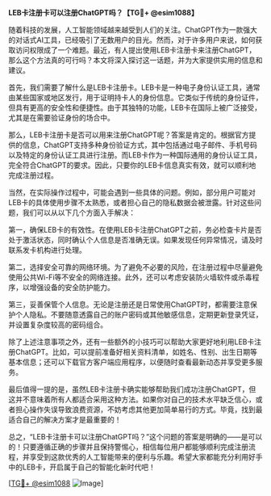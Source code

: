 **LEB卡注册卡可以注册ChatGPT吗？【TG💪+ @esim1088】**

随着科技的发展，人工智能领域越来越受到人们的关注。ChatGPT作为一款强大的对话式AI工具，已经吸引了无数用户的目光。然而，对于许多用户来说，如何获取访问权限成了一个难题。最近，有人提出使用LEB卡注册卡来注册ChatGPT，那么这个方法真的可行吗？本文将深入探讨这一话题，并为大家提供实用的信息和建议。

首先，我们需要了解什么是LEB卡注册卡。LEB卡是一种电子身份认证工具，通常由某些国家或地区发行，用于证明持卡人的身份信息。它类似于传统的身份证件，但具有更高的安全性和便捷性。由于其独特的功能，LEB卡在国际上被广泛接受，尤其是在需要验证身份的场合中。

那么，LEB卡注册卡是否可以用来注册ChatGPT呢？答案是肯定的。根据官方提供的信息，ChatGPT支持多种身份验证方式，其中包括通过电子邮件、手机号码以及特定的身份认证工具进行注册。而LEB卡作为一种国际通用的身份认证工具，完全符合ChatGPT的要求。因此，只要你的LEB卡信息真实有效，就可以顺利地完成注册过程。

当然，在实际操作过程中，可能会遇到一些具体的问题。例如，部分用户可能对LEB卡的具体使用步骤不太熟悉，或者担心自己的隐私数据会被泄露。针对这些问题，我们可以从以下几个方面入手解决：

第一，确保LEB卡的有效性。在使用LEB卡注册ChatGPT之前，务必检查卡片是否处于激活状态，同时确认个人信息是否准确无误。如果发现任何异常情况，请及时联系发卡机构进行处理。

第二，选择安全可靠的网络环境。为了避免不必要的风险，在注册过程中尽量避免使用公共Wi-Fi等不安全的网络连接。此外，还可以考虑安装防火墙软件或杀毒程序，以增强设备的安全防护能力。

第三，妥善保管个人信息。无论是注册还是日常使用ChatGPT时，都需要注意保护个人隐私。不要随意透露自己的账户密码或其他敏感信息，定期更新登录凭证，并设置复杂度较高的密码组合。

除了上述注意事项之外，还有一些额外的小技巧可以帮助大家更好地利用LEB卡注册ChatGPT。比如，可以提前准备好相关资料清单，如姓名、性别、出生日期等基本信息；还可以下载官方客户端应用程序，以便随时查看最新动态并享受更多服务。

最后值得一提的是，虽然LEB卡注册卡确实能够帮助我们成功注册ChatGPT，但这并不意味着所有人都适合采用这种方法。如果你对自己的技术水平缺乏信心，或者担心操作失误导致浪费资源，不妨考虑其他更加简单易行的方式。毕竟，找到最适合自己的解决方案才是最重要的！

总之，“LEB卡注册卡可以注册ChatGPT吗？”这个问题的答案是明确的——是可以的！只要遵循正确的步骤并且保持警惕心，相信每位用户都能够顺利完成注册流程，并享受到这款优秀的人工智能带来的便利与乐趣。希望大家都能充分利用好手中的LEB卡，开启属于自己的智能化新时代吧！

[[TG💪+ @esim1088](https://t.me/s/esim1088) ![Image](https://i.postimg.cc/4NQfJmqS/Snipaste-2025-05-13-00-14-12.png)]